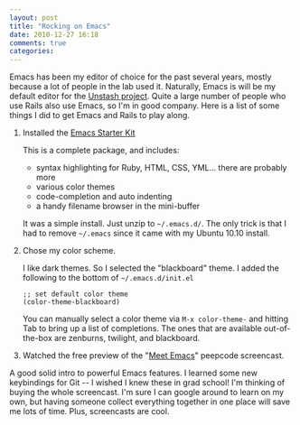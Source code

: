```yaml
---
layout: post
title: "Rocking on Emacs"
date: 2010-12-27 16:18
comments: true
categories: 
---
```


Emacs has been my editor of choice for the past several years, mostly because
a lot of people in the lab used it. Naturally, Emacs is will be my default editor 
for the [Unstash project](http://unstash.com). Quite a large number of people who 
use Rails also use Emacs, so I'm in good company. Here is a list of some things 
I did to get Emacs and Rails to play along.

<!-- more -->

1.  Installed the [Emacs Starter Kit](https://github.com/technomancy/emacs-starter-kit)

    This is a complete package, and includes:
    *  syntax highlighting for Ruby, HTML, CSS, YML... there are probably more
    *  various color themes
    *  code-completion and auto indenting
    *  a handy filename browser in the mini-buffer

    It was a simple install. Just unzip to `~/.emacs.d/`. The only trick is that I had to remove `~/.emacs` since it came with my Ubuntu 10.10 install.

2.  Chose my color scheme.

    I like dark themes. So I selected the "blackboard" theme. I added the following to the bottom of `~/.emacs.d/init.el`

        ;; set default color theme
        (color-theme-blackboard)

    You can manually select a color theme via `M-x color-theme-` and hitting Tab to bring up a list of completions. The ones that are available out-of-the-box are zenburns, twilight, and blackboard.

3.  Watched the free preview of the "[Meet Emacs](http://peepcode.com/products/meet-emacs)" peepcode screencast.

A good solid intro to powerful Emacs features. I learned some new keybindings for Git -- I wished I knew these in grad school! I'm thinking of buying the whole screencast. I'm sure I can google around to learn on my own, but having someone collect everything together in one place will save me lots of time. Plus, screencasts are cool.
